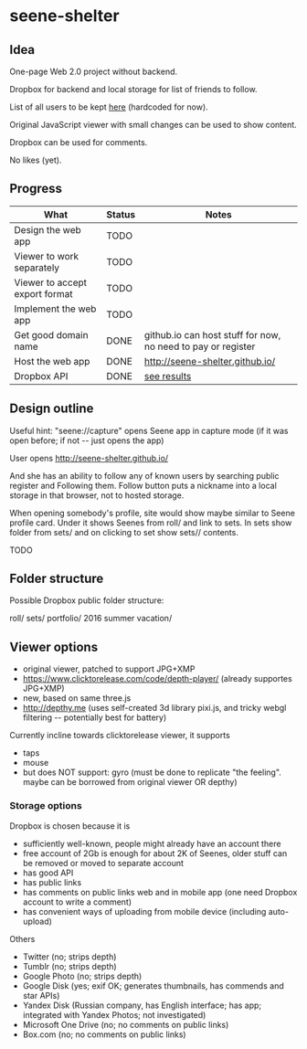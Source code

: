 # seene-shelter

## Idea

One-page Web 2.0 project without backend.

Dropbox for backend and local storage for list of friends to follow.

List of all users to be kept [here](users.txt) (hardcoded for now).

Original JavaScript viewer with small changes can be used to show content.

Dropbox can be used for comments. 

No likes (yet).

## Progress

| What                           | Status  | Notes                                        |
| -------------------------------|---------|----------------------------------------------|
| Design the web app             | TODO    |
| Viewer to work separately      | TODO    |
| Viewer to accept export format | TODO    |
| Implement the web app          | TODO    |
| Get good domain name           | DONE    | github.io can host stuff for now, no need to pay or register |
| Host the web app               | DONE    | http://seene-shelter.github.io/              |
| Dropbox API                    | DONE    | [see results](dropbox.md)                        |

## Design outline

Useful hint: "seene://capture" opens Seene app in capture mode (if it was open before; if not -- just opens the app)

User opens http://seene-shelter.github.io/

And she has an ability to follow any of known users by searching public register and Following them.
Follow button puts a nickname into a local storage in that browser, not to hosted storage.

When opening somebody's profile, site would show maybe similar to Seene profile card.
Under it shows Seenes from roll/ and link to sets.
In sets show folder from sets/ and on clicking to set show sets/<set>/ contents.

TODO

## Folder structure

Possible Dropbox public folder structure:

 roll/
 sets/
   portfolio/
   2016 summer vacation/

## Viewer options

* original viewer, patched to support JPG+XMP
* https://www.clicktorelease.com/code/depth-player/ (already supportes JPG+XMP)
* new, based on same three.js
* http://depthy.me (uses self-created 3d library pixi.js, and tricky webgl filtering -- potentially best for battery)

Currently incline towards clicktorelease viewer, it supports
* taps
* mouse 
* but does NOT support: gyro (must be done to replicate "the feeling". maybe can be borrowed from original viewer OR depthy)

### Storage options

Dropbox is chosen because it is 
* sufficiently well-known, people might already have an account there
* free account of 2Gb is enough for about 2K of Seenes, older stuff can be removed or moved to separate account
* has good API
* has public links
* has comments on public links web and in mobile app (one need Dropbox account to write a comment)
* has convenient ways of uploading from mobile device (including auto-upload)

Others
* Twitter (no; strips depth)
* Tumblr (no; strips depth)
* Google Photo (no; strips depth)
* Google Disk (yes; exif OK; generates thumbnails, has commends and star APIs)
* Yandex Disk (Russian company, has English interface; has app; integrated with Yandex Photos; not investigated)
* Microsoft One Drive (no; no comments on public links)
* Box.com (no; no comments on public links)
